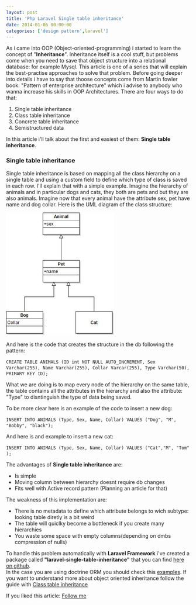 ```yaml
---
layout: post
title: 'Php Laravel Single table inheritance'
date: 2014-01-06 00:00:00
categories: ['design pattern',laravel']
---
```

As i came into OOP (Object-oriented-programming) i started to learn the concept of  "**Inheritance**".  Inheritance itself is a cool stuff, but problems come when you need to save that object structure into a relational database: for example Mysql.
This article is one of a series that will explain the best-practise approaches to solve that problem.<!-- more -->
 Before going deeper into details i have to say that thoose concepts come from Martin fowler book: "Pattern of enterprise architecture" which i advise to anybody who wanna increase his skills in OOP Architectures. 
There are four ways to do that:

<ol>
<li>Single table inheritance</li>
<li>Class table inheritance</li>
<li>Concrete table inheritance</li>
<li>Semistructured data</li>
</ol>

In this article i'll talk about the first and easiest of them: **Single table inheritance**.

<h3>Single table inheritance</h3>
Single table inheritance is based on mapping all the class hierarchy on a single table and using a custom field to define which type of class is saved in each row. I'll explain that with a simple example.
Imagine the hierarchy of animals and in particular dogs and cats, they both are pets and but they are also animals. Imagine now that every animal have the attribute sex, pet have name and dog collar.
Here is the UML diagram of the class structure:

 ![file](/assets/img/image-1387843145287.png)

And here is the code that creates the structure in the db following the pattern:
~~~~~~~~~~~~~~~~~~~~~
CREATE TABLE ANIMALS (ID int NOT NULL AUTO_INCREMENT, Sex Varchar(255), Name Varchar(255), Collar Varcar(255), Type Varchar(50), PRIMARY KEY ID);
~~~~~~~~~~~~~~~~~~~~~

What we are doing is to map every node of the hierarchy on the same table, the table contains all the attributes in the hierarchy and also the attribute: "Type" to disntinguish the type of data being saved. 

To be more clear here is an example of the code to insert a new dog:
~~~~~~~~~~~~~~~~~~~~~
INSERT INTO ANIMALS (Type, Sex, Name, Collar) VALUES ("Dog", "M", "Bobby", "black");
~~~~~~~~~~~~~~~~~~~~~
And here is and example to insert a new cat:
~~~~~~~~~~~~~~~~~~~~~
INSERT INTO ANIMALS (Type, Sex, Name, Collar) VALUES ("Cat","M", "Tom" );
~~~~~~~~~~~~~~~~~~~~~

The advantages of **Single table inheritance** are:
<ul>
<li>Is simple</li>
<li>Moving column between hierarchy doesnt require db changes</li>
<li>Fits well with Active record pattern (Planning an article for that)</li>
</ul>
 The weakness of this implementation are:
 <ul>
<li>There is no metadata to define which attribute belongs to wich subtype: looking table diretly is a bit weird</li>
<li>The table will quiclky become a bottleneck if you create many hierarchies</li>
<li>You waste some space with empty columns(depending on dmbs compression of nulls)</li>
</ul>

To handle this problem automatically with **Laravel Framework** i've created a package called **"laravel-single-table-inheritance"** that you can find [here on github](https://github.com/intrip/laravel-single-table-inheritance).
<br/>In the case you are using doctrine ORM you should check this [examples](http://docs.doctrine-project.org/en/latest/reference/inheritance-mapping.html).
If you want to understand more about object oriented inheritance follow the guide with [Class table inheritance](http://www.jacopobeschi.com/post/php-class-table-inheritance)


If you liked this article: <a href="https://twitter.com/JacopoBeschi" class="twitter-follow-button" data-show-count="false" data-lang="en">Follow me</a>
<script>!function(d,s,id){var js,fjs=d.getElementsByTagName(s)[0];if(!d.getElementById(id)){js=d.createElement(s);js.id=id;js.src="//platform.twitter.com/widgets.js";fjs.parentNode.insertBefore(js,fjs);}}(document,"script","twitter-wjs");</script>
